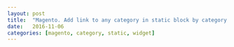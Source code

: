 ```yaml
---
layout: post
title:  "Magento. Add link to any category in static block by category id."
date:   2016-11-06
categories: [magento, category, static, widget]
---
```


<script src="https://gist.github.com/evgv/c9ecd1b76d6d02960e44380ae6aa7250.js"></script>